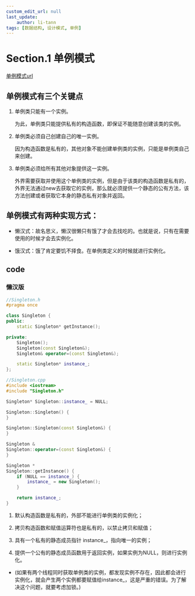 ```yaml
---
custom_edit_url: null
last_update:
    author: li-tann
tags: [数据结构, 设计模式, 单例]
---
```


# Section.1 单例模式

[单例模式url](https://www.cnblogs.com/leaves1024/p/10985599.html)

## 单例模式有三个关键点

1. 单例类只能有一个实例。

    为此，单例类只能提供私有的构造函数，即保证不能随意创建该类的实例。

2. 单例类必须自己创建自己的唯一实例。

    因为构造函数是私有的，其他对象不能创建单例类的实例，只能是单例类自己来创建。

3. 单例类必须给所有其他对象提供这一实例。

    外界需要获取并使用这个单例类的实例，但是由于该类的构造函数是私有的，外界无法通过new去获取它的实例，那么就必须提供一个静态的公有方法，该方法创建或者获取它本身的静态私有对象并返回。

## 单例模式有两种实现方式：

- 懒汉式：故名思义，懒汉很懒只有饿了才会去找吃的。也就是说，只有在需要使用的时候才会去实例化。

- 饿汉式：饿了肯定要饥不择食。在单例类定义的时候就进行实例化。

## code

### 懒汉版

```cpp
//Singleton.h
#pragma once

class Singleton {
public:
    static Singleton* getInstance();

private:
    Singleton();
    Singleton(const Singleton&);
    Singleton& operator=(const Singleton&);

    static Singleton* instance_;
};

//Singleton.cpp
#include <iostream>
#include "Singleton.h"

Singleton* Singleton::instance_ = NULL;

Singleton::Singleton() {
}

Singleton::Singleton(const Singleton&) {
}

Singleton &
Singleton::operator=(const Singleton&) {
}

Singleton *
Singleton::getInstance() {
    if (NULL == instance_) {
        instance_ = new Singleton();
    }

    return instance_;
}
```

1. 默认构造函数是私有的，外部不能进行单例类的实例化；

2. 拷贝构造函数和赋值运算符也是私有的，以禁止拷贝和赋值；

3. 具有一个私有的静态成员指针 instance_，指向唯一的实例；

4. 提供一个公有的静态成员函数用于返回实例，如果实例为NULL，则进行实例化。

- (如果有两个线程同时获取单例类的实例，都发现实例不存在，因此都会进行实例化，就会产生两个实例都要赋值给instance_，这是严重的错误。为了解决这个问题，就要考虑加锁。)

